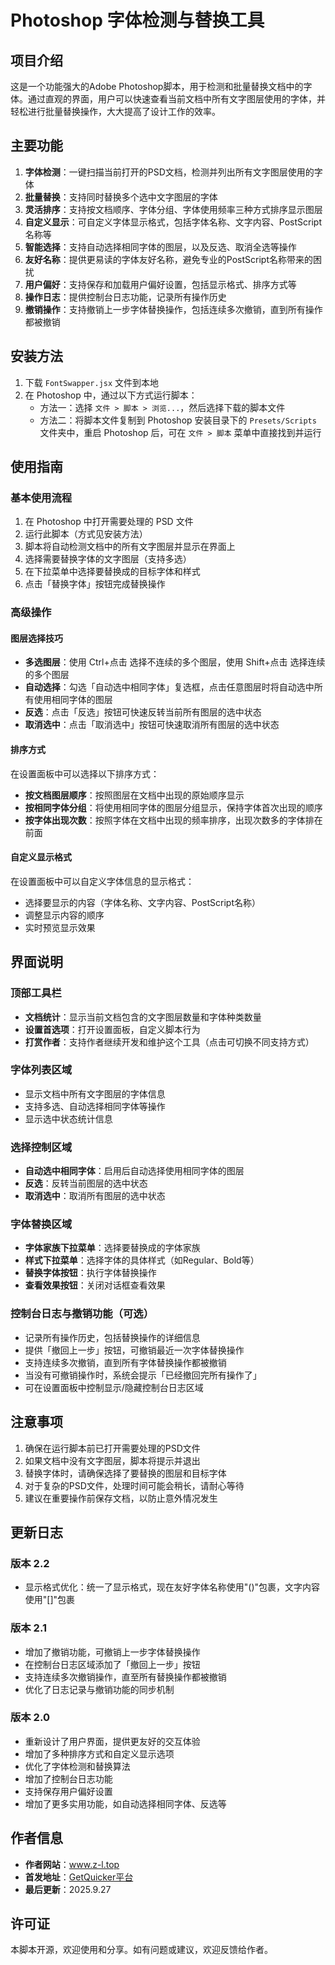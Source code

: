 # Photoshop 字体检测与替换工具

## 项目介绍
这是一个功能强大的Adobe Photoshop脚本，用于检测和批量替换文档中的字体。通过直观的界面，用户可以快速查看当前文档中所有文字图层使用的字体，并轻松进行批量替换操作，大大提高了设计工作的效率。

## 主要功能

1. **字体检测**：一键扫描当前打开的PSD文档，检测并列出所有文字图层使用的字体
2. **批量替换**：支持同时替换多个选中文字图层的字体
3. **灵活排序**：支持按文档顺序、字体分组、字体使用频率三种方式排序显示图层
4. **自定义显示**：可自定义字体显示格式，包括字体名称、文字内容、PostScript名称等
5. **智能选择**：支持自动选择相同字体的图层，以及反选、取消全选等操作
6. **友好名称**：提供更易读的字体友好名称，避免专业的PostScript名称带来的困扰
7. **用户偏好**：支持保存和加载用户偏好设置，包括显示格式、排序方式等
8. **操作日志**：提供控制台日志功能，记录所有操作历史
9. **撤销操作**：支持撤销上一步字体替换操作，包括连续多次撤销，直到所有操作都被撤销

## 安装方法

1. 下载 `FontSwapper.jsx` 文件到本地
2. 在 Photoshop 中，通过以下方式运行脚本：
   - 方法一：选择 `文件 > 脚本 > 浏览...`，然后选择下载的脚本文件
   - 方法二：将脚本文件复制到 Photoshop 安装目录下的 `Presets/Scripts` 文件夹中，重启 Photoshop 后，可在 `文件 > 脚本` 菜单中直接找到并运行

## 使用指南

### 基本使用流程
1. 在 Photoshop 中打开需要处理的 PSD 文件
2. 运行此脚本（方式见安装方法）
3. 脚本将自动检测文档中的所有文字图层并显示在界面上
4. 选择需要替换字体的文字图层（支持多选）
5. 在下拉菜单中选择要替换成的目标字体和样式
6. 点击「替换字体」按钮完成替换操作

### 高级操作

#### 图层选择技巧
- **多选图层**：使用 Ctrl+点击 选择不连续的多个图层，使用 Shift+点击 选择连续的多个图层
- **自动选择**：勾选「自动选中相同字体」复选框，点击任意图层时将自动选中所有使用相同字体的图层
- **反选**：点击「反选」按钮可快速反转当前所有图层的选中状态
- **取消选中**：点击「取消选中」按钮可快速取消所有图层的选中状态

#### 排序方式
在设置面板中可以选择以下排序方式：
- **按文档图层顺序**：按照图层在文档中出现的原始顺序显示
- **按相同字体分组**：将使用相同字体的图层分组显示，保持字体首次出现的顺序
- **按字体出现次数**：按照字体在文档中出现的频率排序，出现次数多的字体排在前面

#### 自定义显示格式
在设置面板中可以自定义字体信息的显示格式：
- 选择要显示的内容（字体名称、文字内容、PostScript名称）
- 调整显示内容的顺序
- 实时预览显示效果

## 界面说明

### 顶部工具栏
- **文档统计**：显示当前文档包含的文字图层数量和字体种类数量
- **设置首选项**：打开设置面板，自定义脚本行为
- **打赏作者**：支持作者继续开发和维护这个工具（点击可切换不同支持方式）

### 字体列表区域
- 显示文档中所有文字图层的字体信息
- 支持多选、自动选择相同字体等操作
- 显示选中状态统计信息

### 选择控制区域
- **自动选中相同字体**：启用后自动选择使用相同字体的图层
- **反选**：反转当前图层的选中状态
- **取消选中**：取消所有图层的选中状态

### 字体替换区域
- **字体家族下拉菜单**：选择要替换成的字体家族
- **样式下拉菜单**：选择字体的具体样式（如Regular、Bold等）
- **替换字体按钮**：执行字体替换操作
- **查看效果按钮**：关闭对话框查看效果

### 控制台日志与撤销功能（可选）
- 记录所有操作历史，包括替换操作的详细信息
- 提供「撤回上一步」按钮，可撤销最近一次字体替换操作
- 支持连续多次撤销，直到所有字体替换操作都被撤销
- 当没有可撤销操作时，系统会提示「已经撤回完所有操作了」
- 可在设置面板中控制显示/隐藏控制台日志区域

## 注意事项

1. 确保在运行脚本前已打开需要处理的PSD文件
2. 如果文档中没有文字图层，脚本将提示并退出
3. 替换字体时，请确保选择了要替换的图层和目标字体
4. 对于复杂的PSD文件，处理时间可能会稍长，请耐心等待
5. 建议在重要操作前保存文档，以防止意外情况发生

## 更新日志

### 版本 2.2
- 显示格式优化：统一了显示格式，现在友好字体名称使用"()"包裹，文字内容使用"[]"包裹

### 版本 2.1
- 增加了撤销功能，可撤销上一步字体替换操作
- 在控制台日志区域添加了「撤回上一步」按钮
- 支持连续多次撤销操作，直至所有替换操作都被撤销
- 优化了日志记录与撤销功能的同步机制

### 版本 2.0
- 重新设计了用户界面，提供更友好的交互体验
- 增加了多种排序方式和自定义显示选项
- 优化了字体检测和替换算法
- 增加了控制台日志功能
- 支持保存用户偏好设置
- 增加了更多实用功能，如自动选择相同字体、反选等

## 作者信息

- **作者网站**：www.z-l.top
- **首发地址**：[GetQuicker平台](https://getquicker.net/Sharedaction?code=6471ed9b-8254-443d-0267-08ddf9bab61f)
- **最后更新**：2025.9.27

## 许可证

本脚本开源，欢迎使用和分享。如有问题或建议，欢迎反馈给作者。
